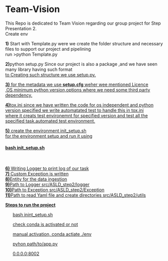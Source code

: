 # Team-Vision
This Repo is dedicated to Team Vision regarding our group project for Step Presentation 2. <br/>
Create env

<b>1)</b> Start with Template.py were we create the folder structure and necessary files to support our project and pipelining
<br/> run  >python Template.py <br/>

<b>2)</b>python setup.py  Since our project is also a package ,and we have seen many library having such format <a href="https://pypi.org/project/seaborn/"/> 
<br/>to Creating such structure we use setup.py. <br/>

<b>3)</b> for the metadata we use <b>setup.cfg</b> weher wee mentioned Licence ,OS,minimum python version,options where we need some third party dependency.
</br>

<b>4)</b>tox.ini since we have written the code for os independent and python version specified we write automatated test to handle this in tox.ini<br/>
where it creats test environemnt for specified version and test all the specified task.automated test environment.

<b>5)</b> create the environment init_setup.sh</br> for the environment setup and run it using <h4> bash init_setup.sh</h4> <br/>

<b>6) </b> Writing Logger to print log of our task<br/>
<b>7) </b> Custom Exception is written <br/>
<b>8)</b>Entity for the data ingestion<br/>
<b>9)</b>Path to Logger src/ASLD_step2/logger</br>
<b>10)</b>Path to Exception src/ASLD_step2/Exception</br>
<b>11)</b>Path to read Yaml file and create directories src/ASLD_step2/utils</br>

<b> Steps to  run the project </b>
<ul>bash inint_setup.sh</ul>
<ul>check conda is activated or not</ul>
<ul>manual activation, conda actiate ./env</ul>
<ul>pyhon path/to/app.py</ul>
<ul>0.0.0.0:8002</ul>
